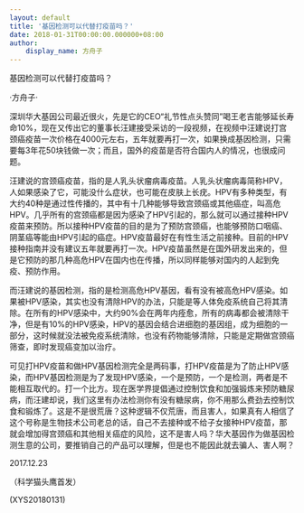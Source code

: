 ```yaml
---
layout: default
title: '基因检测可以代替打疫苗吗？'
date: 2018-01-31T00:00:00.000000+08:00
author:
    display_name: 方舟子
---
```


基因检测可以代替打疫苗吗？

·方舟子·

深圳华大基因公司最近很火，先是它的CEO“礼节性点头赞同”喝王老吉能够延长寿命10%，现在又传出它的董事长汪建接受采访的一段视频，在视频中汪建说打宫颈癌疫苗一次价格在4000元左右，五年就要再打一次，如果换成基因检测，只需要每3年花50块钱做一次；而且，国外的疫苗是否符合国内人的情况，也很成问题。

汪建说的宫颈癌疫苗，指的是人乳头状瘤病毒疫苗。人乳头状瘤病毒简称HPV，人如果感染了它，可能没什么症状，也可能在皮肤上长疣。HPV有多种类型，有大约40种是通过性传播的，其中有十几种能够导致宫颈癌或其他癌症，叫高危HPV。几乎所有的宫颈癌都是因为感染了HPV引起的，那么就可以通过接种HPV疫苗来预防。所以接种HPV疫苗的目的是为了预防宫颈癌，也能够预防口咽癌、阴茎癌等能由HPV引起的癌症。HPV疫苗最好在有性生活之前接种。目前的HPV接种指南并没有建议五年就要再打一次。HPV疫苗虽然是在国外研发出来的，但是它预防的那几种高危HPV在国内也在传播，所以同样能够对国内的人起到免疫、预防作用。

而汪建说的基因检测，指的是检测高危HPV基因，看有没有被高危HPV感染。如果被HPV感染，其实也没有清除HPV的办法，只能是等人体免疫系统自己将其清除。在所有的HPV感染中，大约90%会在两年内痊愈，所有的病毒都会被清除干净，但是有10%的HPV感染，HPV的基因会结合进细胞的基因组，成为细胞的一部分，这时候就没法被免疫系统清除，也没有药物能够清除，只能是定期做宫颈癌筛查，即时发现癌变加以治疗。

可见打HPV疫苗和做HPV基因检测完全是两码事，打HPV疫苗是为了防止HPV感染，而HPV基因检测是为了发现HPV感染，一个是预防，一个是检测，两者是不能相互取代的。打一个比方。现在医学界提倡通过控制饮食和加强锻炼来预防糖尿病，而汪建却说，我们这里有办法检测你有没有糖尿病，你不用那么费劲去控制饮食和锻炼了。这是不是很荒唐？这种逻辑不仅荒唐，而且害人，如果真有人相信了这个号称是生物技术公司老总的话，自己不去接种或不给子女接种HPV疫苗，那就会增加得宫颈癌和其他相关癌症的风险，这不是害人吗？华大基因作为做基因检测生意的公司，要推销自己的产品可以理解，但是也不能因此就去骗人、害人啊？

2017.12.23

（科学猫头鹰首发）

(XYS20180131)

